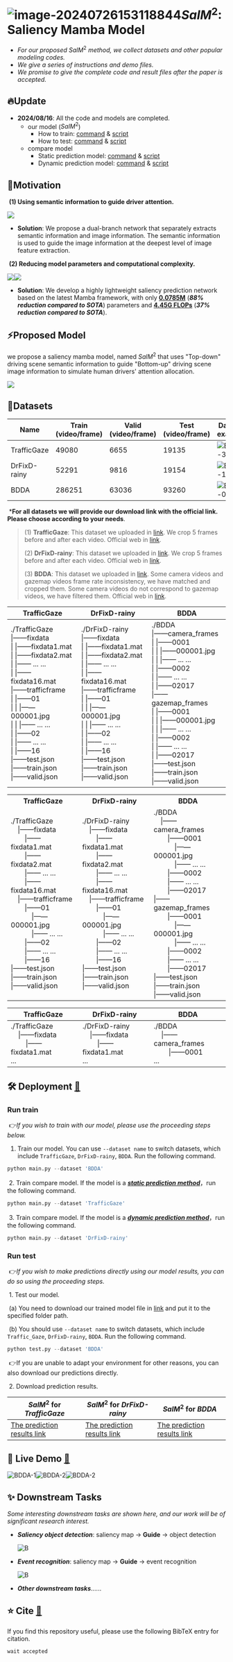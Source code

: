 # <img src="fig\logo.png" alt="image-20240726153118844" style="zoom: 100%;" />$SalM^2$: Saliency Mamba Model

 - *For our proposed* $SalM^2$ *method, we collect datasets and other popular modeling codes.*
 - *We give a series of instructions and demo files.*
 - *We promise to give the complete code and result files after the paper is accepted.*

## 🔥Update

- **2024/08/16**: All the code and models are completed.
  - our model ($SalM^2$)
    - How to train:  [command](#Run-train ) & [script](#Run-train )
    - How to test:  [command](#Run-test ) & [script](#Run-test )
  - compare model
    - Static prediction model:  [command](#Run-train ) & [script](#Run-train )
    - Dynamic prediction model:  [command](#Run-train ) & [script](#Run-train )

## 💬Motivation

​	**(1) Using semantic information to guide driver attention.**

<img src="fig\Motivation1.png" style="zoom: 100%;">

- **Solution**: We propose a dual-branch network that separately extracts semantic information and image information. The semantic information is used to guide the image information at the deepest level of image feature extraction.

​	**(2) Reducing model parameters and computational complexity.**

<img src="fig\para_s.png" style="zoom: 100%;"><img src="fig\flops_s.png" style="zoom: 100%;">

- **Solution**: We develop a highly lightweight saliency prediction network based on the latest Mamba framework, with only <u>**0.0785M**</u> (***88% reduction compared to SOTA***) parameters and **<u>4.45G FLOPs</u>** (***37% reduction compared to SOTA***).

## ⚡Proposed Model

we propose a saliency mamba model, named $SalM^2$ that uses "Top-down" driving scene semantic information to guide "Bottom-up" driving scene image information to simulate human drivers' attention allocation. 

<img src="fig\overview.png" style="zoom: 100%;">

## 📖Datasets

| Name         | Train (video/frame) | Valid (video/frame) | Test (video/frame) | Dataset example                                              |
| ------------ | ------------------- | ------------------- | ------------------ | ------------------------------------------------------------ |
| TrafficGaze  | 49080               | 6655                | 19135              | <img src="fig\TrafficGaze-example.gif" alt="BDDA-3" style="zoom:100%;" /> |
| DrFixD-rainy | 52291               | 9816                | 19154              | <img src="fig\DrFixD-rainy-example.gif" alt="BDDA-1" style="zoom:100%;" /> |
| BDDA         | 286251              | 63036               | 93260              | <img src="fig\BDDA-example.gif" alt="BDDA-0" style="zoom:100%;" /> |

​	***For all datasets we will provide our download link with the official link. Please choose according to your needs**.

> (1) **TrafficGaze**: This dataset we uploaded in [link](www.baidu.com "Download TrafficGaze"). We crop 5 frames before and after each video. Official web in [link](https://github.com/taodeng/CDNN-traffic-saliency "Official Traffic_Gaze").
>
> (2) **DrFixD-rainy**: This dataset we uploaded in [link](www.baidu.com "Download DrFixD-rainy"). We crop 5 frames before and after each video. Official web in [link](https://github.com/taodeng/DrFixD-rainy "Official DrFixD-rainy").
>
> (3) **BDDA**: This dataset we uploaded in [link](www.baidu.com "Download BDDA"). Some camera videos and gazemap videos frame rate inconsistency, we have matched and cropped them. Some camera videos do not correspond to gazemap videos, we have filtered them. Official web in [link](https://deepdrive.berkeley.edu/ "Official BDDA").

| TrafficGaze                                                  | DrFixD-rainy                                                 | BDDA                                                         |
| ------------------------------------------------------------ | ------------------------------------------------------------ | ------------------------------------------------------------ |
| ./TrafficGaze<br />        \|——fixdata<br />        \|        \|——fixdata1.mat<br />        \|        \|——fixdata2.mat<br />        \|        \|—— ... ...<br />        \|        \|——fixdata16.mat<br />        \|——trafficframe<br />        \|        \|——01<br />        \|        \|        \|——000001.jpg<br />        \|        \|        \|—— ... ...<br />        \|        \|——02<br />        \|        \|—— ... ...<br />        \|        \|——16<br />        \|——test.json<br />        \|——train.json<br />        \|——valid.json | ./DrFixD-rainy<br />        \|——fixdata<br />        \|        \|——fixdata1.mat<br />        \|        \|——fixdata2.mat<br />        \|        \|—— ... ...<br />        \|        \|——fixdata16.mat<br />        \|——trafficframe<br />        \|        \|——01<br />        \|        \|        \|——000001.jpg<br />        \|        \|        \|—— ... ...<br />        \|        \|——02<br />        \|        \|—— ... ...<br />        \|        \|——16<br />        \|——test.json<br />        \|——train.json<br />        \|——valid.json | ./BDDA<br />        \|——camera_frames<br />        \|        \|——0001<br />        \|        \|        \|——000001.jpg<br />        \|        \|        \|—— ... ...<br />        \|        \|——0002<br />        \|        \|—— ... ...<br />        \|        \|——02017<br />        \|——gazemap_frames<br />        \|        \|——0001<br />        \|        \|        \|——000001.jpg<br />        \|        \|        \|—— ... ...<br />        \|        \|——0002<br />        \|        \|—— ... ...<br />        \|        \|——02017<br />        \|——test.json<br />        \|——train.json<br />        \|——valid.json |

<table style="width:100%; table-layout: auto;">
  <tr>
    <th>TrafficGaze</th>
    <th>DrFixD-rainy</th>
    <th>BDDA</th>
  </tr>
  <tr>
    <td>
      ./TrafficGaze<br>
      &emsp;|——fixdata<br>
      &emsp;&emsp;|——fixdata1.mat<br>
      &emsp;&emsp;|——fixdata2.mat<br>
      &emsp;&emsp;|—— ... ...<br>
      &emsp;&emsp;|——fixdata16.mat<br>
      &emsp;|——trafficframe<br>
      &emsp;&emsp;|——01<br>
      &emsp;&emsp;&emsp;|——000001.jpg<br>
      &emsp;&emsp;&emsp;|—— ... ...<br>
      &emsp;&emsp;|——02<br>
      &emsp;&emsp;|—— ... ...<br>
      &emsp;&emsp;|——16<br>
      |——test.json<br>
      |——train.json<br>
      |——valid.json
    </td>
    <td>
      ./DrFixD-rainy<br>
      &emsp;|——fixdata<br>
      &emsp;&emsp;|——fixdata1.mat<br>
      &emsp;&emsp;|——fixdata2.mat<br>
      &emsp;&emsp;|—— ... ...<br>
      &emsp;&emsp;|——fixdata16.mat<br>
      &emsp;|——trafficframe<br>
      &emsp;&emsp;|——01<br>
      &emsp;&emsp;&emsp;|——000001.jpg<br>
      &emsp;&emsp;&emsp;|—— ... ...<br>
      &emsp;&emsp;|——02<br>
      &emsp;&emsp;|—— ... ...<br>
      &emsp;&emsp;|——16<br>
      |——test.json<br>
      |——train.json<br>
      |——valid.json
    </td>
    <td>
      ./BDDA<br>
      &emsp;|——camera_frames<br>
      &emsp;&emsp;|——0001<br>
      &emsp;&emsp;&emsp;|——000001.jpg<br>
      &emsp;&emsp;&emsp;|—— ... ...<br>
      &emsp;&emsp;|——0002<br>
      &emsp;&emsp;|—— ... ...<br>
      &emsp;&emsp;|——02017<br>
      |——gazemap_frames<br>
      &emsp;&emsp;|——0001<br>
      &emsp;&emsp;&emsp;|——000001.jpg<br>
      &emsp;&emsp;&emsp;|—— ... ...<br>
      &emsp;&emsp;|——0002<br>
      &emsp;&emsp;|—— ... ...<br>
      &emsp;&emsp;|——02017<br>
      |——test.json<br>
      |——train.json<br>
      |——valid.json
    </td>
  </tr>
</table>

| TrafficGaze | DrFixD-rainy | BDDA |
| ----------- | ------------ | ---- |
| ./TrafficGaze<br />&nbsp;&nbsp;&nbsp;&nbsp;\|——fixdata<br />&nbsp;&nbsp;&nbsp;&nbsp;&nbsp;&nbsp;&nbsp;&nbsp;\|——fixdata1.mat<br />... | ./DrFixD-rainy<br />&nbsp;&nbsp;&nbsp;&nbsp;\|——fixdata<br />&nbsp;&nbsp;&nbsp;&nbsp;&nbsp;&nbsp;&nbsp;&nbsp;\|——fixdata1.mat<br />... | ./BDDA<br />&nbsp;&nbsp;&nbsp;&nbsp;\|——camera_frames<br />&nbsp;&nbsp;&nbsp;&nbsp;&nbsp;&nbsp;&nbsp;&nbsp;\|——0001<br />... |

## 🛠️ Deployment **[🔁](#🔥Update)**

### 	Run train 

​	👉*If you wish to train with our model, please use the proceeding steps below.*

1. Train our model.  You can use `--dataset name` to switch datasets, which include `TrafficGaze`, `DrFixD-rainy`, `BDDA`. Run the following command.

```python
python main.py --dataset 'BDDA'
```

​	2. Train compare model. If the model is a *<u>**static prediction method**</u>*，run the following command.

```python
python main.py --dataset 'TrafficGaze'
```

​	3. Train compare model. If the model is a ***<u>dynamic prediction method</u>***，run the following command.

```python
python main.py --dataset 'DrFixD-rainy'
```

### 	Run test 

​	👉*If you wish to make predictions directly using our model results, you can do so using the proceeding steps.*

​	1. Test our model.

​		(a) You need to download our trained model file in [link](www.baidu.com "Download salmm model.tar") and put it to the specified folder path.

​		(b) You should use `--dataset name` to switch datasets, which include `Traffic_Gaze`, `DrFixD-rainy`, `BDDA`. Run the following command.

```python
python test.py --dataset 'BDDA'
```

​	👉If you are unable to adapt your environment for other reasons, you can also download our predictions directly.

​	2. Download prediction results.

| $SalM^2$ for *TrafficGaze*                                   | $SalM^2$ for *DrFixD-rainy*                                  | $SalM^2$ for *BDDA*                                          |
| ------------------------------------------------------------ | ------------------------------------------------------------ | ------------------------------------------------------------ |
| [The prediction results link](www.baidu.com "Prediction TraffiGaze") | [The prediction results link](www.baidu.com "Prediction DrFixD-rainy") | [The prediction results link](www.baidu.com "Prediction BDDA") |

## 🚀 Live Demo **[🔁](#🔥Update)**

<img src="fig/demo-example1.gif" alt="BDDA-1" style="zoom:100%;" /><img src="fig/demo-example2.gif" alt="BDDA-2" style="zoom:100%;" /><img src="fig/demo-example3.gif" alt="BDDA-2" style="zoom:100%;" />

## ✨ Downstream Tasks

*Some interesting downstream tasks are shown here, and our work will be of significant research interest.*

- ***Saliency object detection***: saliency map → **Guide** → object detection

  <img src="fig/downstream_task1.png" alt="B" style="zoom:100%;" />

- ***Event recognition***: saliency map → **Guide** → event recognition

  <img src="fig/downstream_task2.png" alt="B" style="zoom:100%;" />

- ***Other downstream tasks***......

## ⭐️ Cite **[🔁](#🔥Update)**

If you find this repository useful, please use the following BibTeX entry for citation.

```python
wait accepted
```
